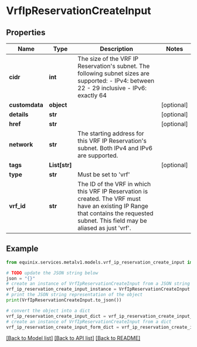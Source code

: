 # VrfIpReservationCreateInput


## Properties

Name | Type | Description | Notes
------------ | ------------- | ------------- | -------------
**cidr** | **int** | The size of the VRF IP Reservation&#39;s subnet. The following subnet sizes are supported: - IPv4: between 22 - 29 inclusive - IPv6: exactly 64  | 
**customdata** | **object** |  | [optional] 
**details** | **str** |  | [optional] 
**href** | **str** |  | [optional] 
**network** | **str** | The starting address for this VRF IP Reservation&#39;s subnet. Both IPv4 and IPv6 are supported. | 
**tags** | **List[str]** |  | [optional] 
**type** | **str** | Must be set to &#39;vrf&#39; | 
**vrf_id** | **str** | The ID of the VRF in which this VRF IP Reservation is created. The VRF must have an existing IP Range that contains the requested subnet. This field may be aliased as just &#39;vrf&#39;. | 

## Example

```python
from equinix.services.metalv1.models.vrf_ip_reservation_create_input import VrfIpReservationCreateInput

# TODO update the JSON string below
json = "{}"
# create an instance of VrfIpReservationCreateInput from a JSON string
vrf_ip_reservation_create_input_instance = VrfIpReservationCreateInput.from_json(json)
# print the JSON string representation of the object
print(VrfIpReservationCreateInput.to_json())

# convert the object into a dict
vrf_ip_reservation_create_input_dict = vrf_ip_reservation_create_input_instance.to_dict()
# create an instance of VrfIpReservationCreateInput from a dict
vrf_ip_reservation_create_input_form_dict = vrf_ip_reservation_create_input.from_dict(vrf_ip_reservation_create_input_dict)
```
[[Back to Model list]](../README.md#documentation-for-models) [[Back to API list]](../README.md#documentation-for-api-endpoints) [[Back to README]](../README.md)


